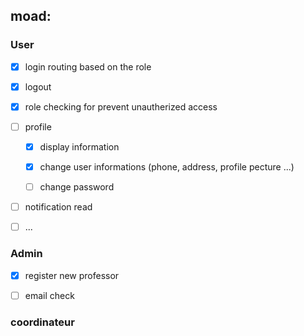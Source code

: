 ## moad:

### User
- [x] login routing based on  the role

- [x] logout  

- [x] role checking  for prevent unautherized access 

- [ ] profile 

    - [x] display  information

    - [x] change user informations (phone, address, profile pecture ...)

    - [ ] change  password 

- [ ] notification read

- [ ] ...  

### Admin 
- [x] register  new professor 

- [ ] email  check


### coordinateur